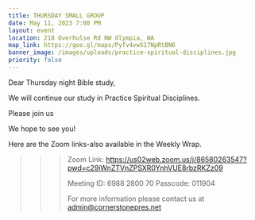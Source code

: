 ```yaml
---
title: THURSDAY SMALL GROUP
date: May 11, 2023 7:00 PM
layout: event
location: 218 Overhulse Rd NW Olympia, WA
map_link: https://goo.gl/maps/Pyfv4vwS17NpRtBN6
banner_image: /images/uploads/practice-spiritual-disciplines.jpg
priority: false
---
```

Dear Thursday night Bible study,

<!--StartFragment-->

<!--StartFragment-->

We will continue our study in Practice Spiritual Disciplines.

<!--StartFragment-->

<!--EndFragment-->

<!--EndFragment-->

Please join us

<!--EndFragment-->We hope to see you!

Here are the Zoom links-also available in the Weekly Wrap.

<!--\\\\\\\\\\\\\\\\\\\\\\\\\\\\\\\\\\\\\\\\\\\\\\\\\\\\\\\\\\[if !supportLineBreakNewLine]-->

<!--\\\\\\\\\\\\\\\\\\\\\\\\\\\\\\\\\\\\\\\\\\\\\\\\\\\\\\\\\\[endif]-->

<!--EndFragment-->

> > > Zoom Link: <https://us02web.zoom.us/j/86580263547?pwd=c29iWnZTVnZPSXR0YnhVUE8rbzRKZz09>
> > >
> > > Meeting ID: 6988 2800 70
> > > Passcode: 011904
> > >
> > > For more information please contact us at admin@cornerstonepres.net